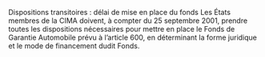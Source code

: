 Dispositions transitoires : délai de mise en place du fonds
Les États membres de la CIMA doivent, à compter du 25 septembre 2001, prendre toutes les dispositions nécessaires pour mettre en place le Fonds de Garantie Automobile prévu à l’article 600, en déterminant la forme juridique et le mode de financement dudit Fonds.